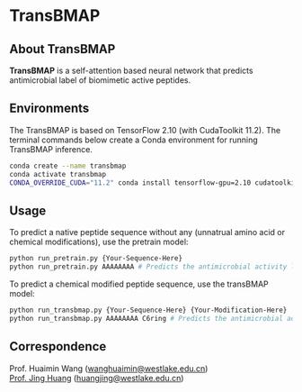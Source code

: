 # TransBMAP

## About TransBMAP
**TransBMAP** is a self-attention based neural network that predicts antimicrobial label of biomimetic active peptides. 

## Environments
The TransBMAP is based on TensorFlow 2.10 (with CudaToolkit 11.2). The terminal commands below create a Conda environment for running TransBMAP inference. 
```bash
conda create --name transbmap
conda activate transbmap
CONDA_OVERRIDE_CUDA="11.2" conda install tensorflow-gpu=2.10 cudatoolkit==11.2 -c conda-forge
```

## Usage
To predict a native peptide sequence without any (unnatrual amino acid or chemical modifications), use the pretrain model:
```bash
python run_pretrain.py {Your-Sequence-Here}
python run_pretrain.py AAAAAAAA # Predicts the antimicrobial activity label of octa-alanine.
```

To predict a chemical modified peptide sequence, use the transBMAP model:
```bash
python run_transbmap.py {Your-Sequence-Here} {Your-Modification-Here}
python run_transbmap.py AAAAAAAA C6ring # Predicts the antimicrobial activity label of octa-alanine with C6ring modification.
```
## Correspondence
Prof. Huaimin Wang (wanghuaimin@westlake.edu.cn)  
[Prof. Jing Huang](https://github.com/JingHuangLab) (huangjing@westlake.edu.cn)
